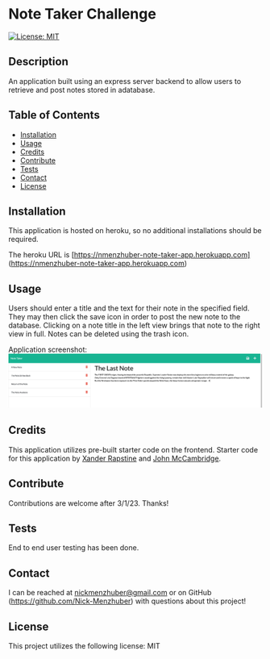 # Note Taker Challenge
  

[![License: MIT](https://img.shields.io/badge/License-MIT-blue.svg)](https://opensource.org/licenses/MIT)
 
## Description 

An application built using an express server backend to allow users to retrieve and post notes stored in adatabase.



## Table of Contents
* [Installation](#installation)
* [Usage](#usage)
* [Credits](#credits)
* [Contribute](#contribute)
* [Tests](#tests)
* [Contact](#contact)
* [License](#license)

## Installation 

This application is hosted on heroku, so no additional installations should be required. 

The heroku URL is [https://nmenzhuber-note-taker-app.herokuapp.com] (https://nmenzhuber-note-taker-app.herokuapp.com)



## Usage 

Users should enter a title and the text for their note in the specified field. They may then click the save icon in order to post the new note to the database. Clicking on a note title in the left view brings that note to the right view in full. Notes can be deleted using the trash icon.

Application screenshot:
![application screenshot](./assets/images/screenshot.png)



## Credits 



This application utilizes pre-built starter code on the frontend. Starter code for this application by [Xander Rapstine](https://github.com/Xandromus) and [John McCambridge](https://github.com/nol166). 



## Contribute 

Contributions are welcome after 3/1/23. Thanks!



## Tests 

End to end user testing has been done. 

## Contact
I can be reached at nickmenzhuber@gmail.com or on GitHub (https://github.com/Nick-Menzhuber) with questions about this project!

## License 

This project utilizes the following license: MIT
